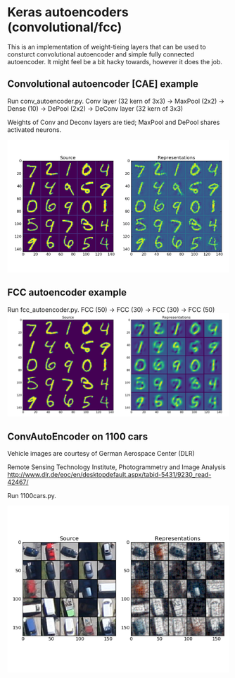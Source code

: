 # Keras autoencoders (convolutional/fcc)
This is an implementation of weight-tieing layers that can be used to consturct convolutional autoencoder and 
simple fully connected autoencoder. It might feel be a bit hacky towards, however it does the job.

## Convolutional autoencoder [CAE] example 

Run conv_autoencoder.py.
Conv layer (32 kern of 3x3) -> MaxPool (2x2) -> Dense (10) -> DePool (2x2) -> DeConv layer (32 kern of 3x3)

Weights of Conv and Deconv layers are tied;
MaxPool and DePool shares activated neurons. 

![ConvAutoEncoder MNIST representations](./img/cc.png "ConvAutoEncoder MNIST representations")

## FCC autoencoder example

Run fcc_autoencoder.py.
FСС (50) -> FСС (30) -> FСС (30) -> FСС (50)
![FСС MNIST representations](./img/fcc.png "ConvAutoEncoder MNIST representations")

## ConvAutoEncoder on 1100 cars 

Vehicle images are courtesy of German Aerospace Center (DLR)

Remote Sensing Technology Institute, Photogrammetry and Image Analysis
http://www.dlr.de/eoc/en/desktopdefault.aspx/tabid-5431/9230_read-42467/

Run 1100cars.py.

![ConvAutoEncoder cars representations](./img/cars.png "ConvAutoEncoder cars representations")
